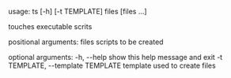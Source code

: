 usage: ts [-h] [-t TEMPLATE] files [files ...]

touches executable scrits

positional arguments:
  files                 scripts to be created

optional arguments:
  -h, --help            show this help message and exit
  -t TEMPLATE, --template TEMPLATE
                        template used to create files
